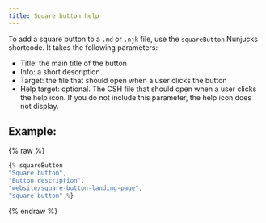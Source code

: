 ```yaml
---
title: Square button help
---
```


To add a square button to a `.md` or `.njk` file, use the `squareButton` Nunjucks shortcode. It takes the following parameters:

* Title: the main title of the button
* Info: a short description
* Target: the file that should open when a user clicks the button
* Help target: optional. The CSH file that should open when a user clicks the help icon. If you do not include this parameter, the help icon does not display.

## Example:

{% raw %}
``` js
{% squareButton 
"Square button", 
"Button description", 
"website/square-button-landing-page", 
"square-button" %}
```
{% endraw %}